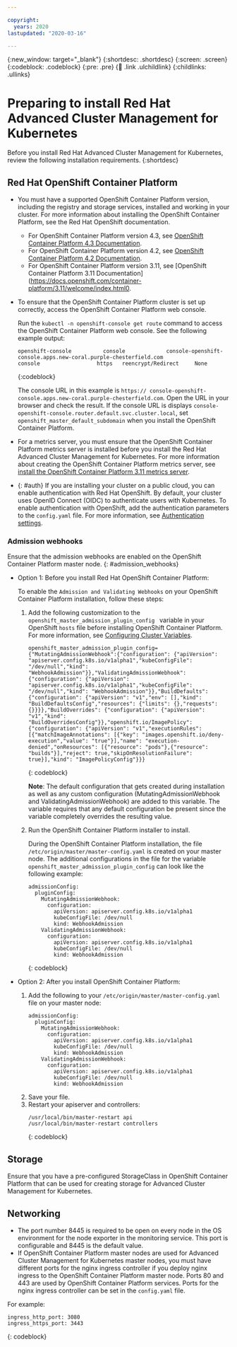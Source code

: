```yaml
---

copyright:
  years: 2020
lastupdated: "2020-03-16"

---
```


{:new_window: target="_blank"}
{:shortdesc: .shortdesc}
{:screen: .screen}
{:codeblock: .codeblock}
{:pre: .pre}
{:child: .link .ulchildlink}
{:childlinks: .ullinks}

# Preparing to install Red Hat Advanced Cluster Management for Kubernetes

Before you install Red Hat Advanced Cluster Management for Kubernetes, review the following installation requirements.
{:shortdesc}

## Red Hat OpenShift Container Platform

* You must have a supported OpenShift Container Platform version, including the registry and storage services, installed and working in your cluster. For more information about installing the OpenShift Container Platform, see the Red Hat OpenShift documentation. 

  * For OpenShift Container Platform version 4.3, see [OpenShift Container Platform 4.3 Documentation](https://docs.openshift.com/container-platform/4.3/welcome/index.html).
  * For OpenShift Container Platform version 4.2, see [OpenShift Container Platform 4.2 Documentation](https://docs.openshift.com/container-platform/4.2/welcome/index.html).
  * For OpenShift Container Platform version 3.11, see [OpenShift Container Platform 3.11 Documentation](https://docs.openshift.com/container-platform/3.11/welcome/index.html0.
  
* To ensure that the OpenShift Container Platform cluster is set up correctly, access the OpenShift Container Platform web console.

  Run the `kubectl -n openshift-console get route` command to access the OpenShift Container Platform web console. See the following example output:
  
    ```
    openshift-console          console             console-openshift-console.apps.new-coral.purple-chesterfield.com                       console                  https   reencrypt/Redirect     None
    ```
    {:codeblock}

	The console URL in this example is `https:// console-openshift-console.apps.new-coral.purple-chesterfield.com`. Open the URL in your browser and check the result. If the console URL is displays `console-openshift-console.router.default.svc.cluster.local`, set `openshift_master_default_subdomain` when you install the OpenShift Container Platform. 

* For a metrics server, you must ensure that the OpenShift Container Platform metrics server is installed before you install the Red Hat Advanced Cluster Management for Kubernetes. For more information about creating the OpenShift Container Platform metrics server, see [install the OpenShift Container Platform 3.11 metrics server](https://docs.openshift.com/container-platform/3.11/dev_guide/pod_autoscaling.html).

* {: #auth} If you are installing your cluster on a public cloud, you can enable authentication with Red Hat OpenShift. By default, your cluster uses OpenID Connect (OIDC) to authenticate users with Kubernetes. To enable authentication with OpenShift, add the authentication parameters to the `config.yaml` file. For more information, see [Authentication settings](../install/config_yaml.md#auth).

### Admission webhooks

Ensure that the admission webhooks are enabled on the OpenShift Container Platform master node.
{: #admission_webhooks}

  * Option 1: Before you install Red Hat OpenShift Container Platform:

    To enable the `Admission and Validating Webhooks` on your OpenShift Container Platform installation, follow these steps:

    1. Add the following customization to the `openshift_master_admission_plugin_config ` variable in your OpenShift `hosts` file before installing OpenShift Container Platform. For more information, see [Configuring Cluster Variables](https://docs.openshift.com/container-platform/3.11/install/configuring_inventory_file.html#configuring-cluster-variables).

       ```
       openshift_master_admission_plugin_config={"MutatingAdmissionWebhook":{"configuration": {"apiVersion": "apiserver.config.k8s.io/v1alpha1","kubeConfigFile": "/dev/null","kind": "WebhookAdmission"}},"ValidatingAdmissionWebhook": {"configuration": {"apiVersion": "apiserver.config.k8s.io/v1alpha1","kubeConfigFile": "/dev/null","kind": "WebhookAdmission"}},"BuildDefaults": {"configuration": {"apiVersion": "v1","env": [],"kind": "BuildDefaultsConfig","resources": {"limits": {},"requests": {}}}},"BuildOverrides": {"configuration": {"apiVersion": "v1","kind": "BuildOverridesConfig"}},"openshift.io/ImagePolicy": {"configuration": {"apiVersion": "v1","executionRules": [{"matchImageAnnotations": [{"key": "images.openshift.io/deny-execution","value": "true"}],"name": "execution-denied","onResources": [{"resource": "pods"},{"resource": "builds"}],"reject": true,"skipOnResolutionFailure": true}],"kind": "ImagePolicyConfig"}}}
       ```
       {: codeblock}

        **Note**: The default configuration that gets created during installation as well as any custom configuration (MutatingAdmissionWebhook and ValidatingAdmissionWebhook) are added to this variable. The variable requires that any default configuration be present since the variable completely overrides the resulting value.

    2. Run the OpenShift Container Platform installer to install.

       During the OpenShift Container Platform installation, the file `/etc/origin/master/master-config.yaml` is created on your master node. The additional configurations in the file for the variable `openshift_master_admission_plugin_config` can look like the following example:
       ```
       admissionConfig:
         pluginConfig:
           MutatingAdmissionWebhook:
             configuration:
               apiVersion: apiserver.config.k8s.io/v1alpha1
               kubeConfigFile: /dev/null
               kind: WebhookAdmission
           ValidatingAdmissionWebhook:
             configuration:
               apiVersion: apiserver.config.k8s.io/v1alpha1
               kubeConfigFile: /dev/null
               kind: WebhookAdmission
       ```
       {: codeblock}
  * Option 2: After you install OpenShift Container Platform:
    1. Add the following to your `/etc/origin/master/master-config.yaml` file on your master node:
        ```
        admissionConfig:
          pluginConfig:
            MutatingAdmissionWebhook:
              configuration:
                apiVersion: apiserver.config.k8s.io/v1alpha1
                kubeConfigFile: /dev/null
                kind: WebhookAdmission
            ValidatingAdmissionWebhook:
              configuration:
                apiVersion: apiserver.config.k8s.io/v1alpha1
                kubeConfigFile: /dev/null
                kind: WebhookAdmission
        ```
    2. Save your file.
    3. Restart your apiserver and controllers:
        ```
        /usr/local/bin/master-restart api
        /usr/local/bin/master-restart controllers
        ```
        {: codeblock}

## Storage


Ensure that you have a pre-configured StorageClass in OpenShift Container Platform that can be used for creating storage for Advanced Cluster Management for Kubernetes.

## Networking

* The port number 8445 is required to be open on every node in the OS environment for the node exporter in the monitoring service. This port is configurable and 8445 is the default value.
* If OpenShift Container Platform master nodes are used for Advanced Cluster Management for Kubernetes master nodes, you must have different ports for the nginx ingress controller if you deploy nginx ingress to the OpenShift Container Platform master node. Ports 80 and 443 are used by OpenShift Container Platform services. Ports for the nginx ingress controller can be set in the `config.yaml` file.

For example:
  ```
  ingress_http_port: 3080
  ingress_https_port: 3443
  ```
  {: codeblock}

